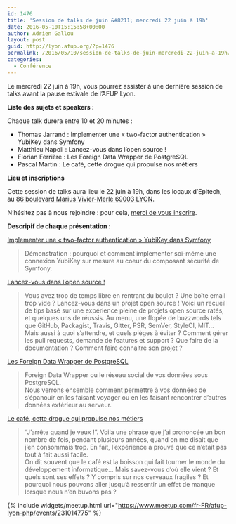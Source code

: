 ```yaml
---
id: 1476
title: 'Session de talks de juin &#8211; mercredi 22 juin à 19h'
date: 2016-05-10T15:15:58+00:00
author: Adrien Gallou
layout: post
guid: http://lyon.afup.org/?p=1476
permalink: /2016/05/10/session-de-talks-de-juin-mercredi-22-juin-a-19h/
categories:
  - Conférence
---
```

Le mercredi 22 juin à 19h, vous pourrez assister à une dernière session de talks avant la pause estivale de l&rsquo;AFUP Lyon.

**Liste des sujets et speakers :**

Chaque talk durera entre 10 et 20 minutes : 

* Thomas Jarrand : Implementer une &laquo;&nbsp;two-factor authentication&nbsp;&raquo; YubiKey dans Symfony  
* Matthieu Napoli : Lancez-vous dans l&rsquo;open source !  
* Florian Ferrière : Les Foreign Data Wrapper de PostgreSQL  
* Pascal Martin : Le café, cette drogue qui propulse nos métiers

**Lieu et inscriptions**

Cette session de talks aura lieu le 22 juin à 19h, dans les locaux d’Epitech, au [86 boulevard Marius Vivier-Merle 69003 LYON](https://goo.gl/maps/LuS4a14VHrQ2).

N’hésitez pas à nous rejoindre : pour cela, [merci de vous inscrire](http://www.meetup.com/fr-FR/afup-lyon-php/events/231014775/).

**Descripif de chaque présentation :**

<u>Implementer une &laquo;&nbsp;two-factor authentication&nbsp;&raquo; YubiKey dans Symfony</u>

> Démonstration : pourquoi et comment implementer soi-même une connexion YubiKey sur mesure au coeur du composant sécurité de Symfony.

<u>Lancez-vous dans l&rsquo;open source !</u>

> Vous avez trop de temps libre en rentrant du boulot ? Une boîte email trop vide ? Lancez-vous dans un projet open source ! Voici un recueil de tips basé sur une expérience pleine de projets open source ratés, et quelques uns de réussis. Au menu, une flopée de buzzwords tels que GitHub, Packagist, Travis, Gitter, PSR, SemVer, StyleCI, MIT… Mais aussi à quoi s&rsquo;attendre, et quels pièges à éviter ? Comment gérer les pull requests, demande de features et support ? Que faire de la documentation ? Comment faire connaitre son projet ?

<u>Les Foreign Data Wrapper de PostgreSQL</u>

> Foreign Data Wrapper ou le réseau social de vos données sous PostgreSQL.  
> Nous verrons ensemble comment permettre à vos données de s&rsquo;épanouir en les faisant voyager ou en les faisant rencontrer d&rsquo;autres données extérieur au serveur.

<u>Le café, cette drogue qui propulse nos métiers</u>

> “J’arrête quand je veux !”. Voila une phrase que j’ai prononcée un bon nombre de fois, pendant plusieurs années, quand on me disait que j’en consommais trop. En fait, l’expérience a prouvé que ce n’était pas tout à fait aussi facile.  
> On dit souvent que le café est la boisson qui fait tourner le monde du développement informatique… Mais savez-vous d’où elle vient ? Et quels sont ses effets ? Y compris sur nos cerveaux fragiles ? Et pourquoi nous pouvons aller jusqu’à ressentir un effet de manque lorsque nous n’en buvons pas ?

{% include widgets/meetup.html url="https://www.meetup.com/fr-FR/afup-lyon-php/events/231014775" %}
